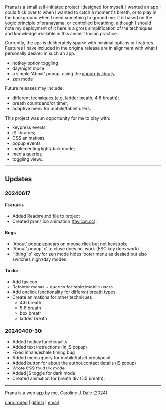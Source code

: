 Prana is a small self-initiated project I designed for myself. I wanted an app I could flick over to when I wanted to catch a moment's breath, or to play in the background when I need something to ground me. It is based on the yogic principle of pranayama, or controlled breathing, although I should note my deployment of it here is a gross simplification of the techniques and knowledge available in this ancient Indian practice.

Currently, the app is deliberately sparse with minimal options or features. Features I have included in the original release are in alignment with what I personally desired in such an app:

+ hotkey option toggling
+ day/night mode
+ a simple 'About' popup, using the [popup-js library](http://popup.js.org)
+ zen mode

Future releases may include:
+ different techniques (e.g. ladder breath, 4:6 breath);
+ breath counts and/or timer;
+ adaptive menu for mobile/tablet users.

This project was an opportunity for me to play with: 
 + keypress events;
 + jS libraries;
 + CSS animations;
 + popup events;
 + implementing light/dark mode;
 + media queries;
 + toggling views.


---
## Updates
### 20240617
#### Features
 + Added Readme.md file to project
 + Created prana.ico animation ([favicon.cc](http://favicon.cc)).

#### Bugs
 + 'About' popup appears on mouse click but not keystroke
 + 'About' popup 'x' to close does not work (ESC key does work)
 + Hitting 'o' key for zen mode hides footer menu as desired but also switches night/day modes

#### To do:
+ Add favicon
+ Refactor menus + queries for tablet/mobile users
+ Add onclick functionality for different breath types
+ Create animations for other techniques
    + 4:6 breath
    + 5:6 breath
    + box breath
    + ladder breath

### 20240400-30:
+ Added hotkey functionality
+ Added text instructions (in jS popup)
+ Fixed inhale/exhale timing bug
+ Added media query for mobile/tablet breakpoint
+ Added button for about the author/contact details (jS popup)
+ Wrote CSS for dark mode
+ Added jS toggle for dark mode
+ Created animation for breath div (5:5 breath).

---
Prana is a web app by me, Caroline J. Dale (2024).

[caro.rodeo](https://caro.rodeo) | [github](http://github.com/carolinejdale) | [email](mailto:carolinejdale@gmail.com)